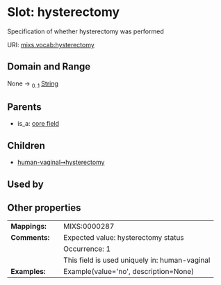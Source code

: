 
# Slot: hysterectomy


Specification of whether hysterectomy was performed

URI: [mixs.vocab:hysterectomy](https://w3id.org/mixs/vocab/hysterectomy)


## Domain and Range

None &#8594;  <sub>0..1</sub> [String](types/String.md)

## Parents

 *  is_a: [core field](core_field.md)

## Children

 *  [human-vaginal➞hysterectomy](human_vaginal_hysterectomy.md)

## Used by


## Other properties

|  |  |  |
| --- | --- | --- |
| **Mappings:** | | MIXS:0000287 |
| **Comments:** | | Expected value: hysterectomy status |
|  | | Occurrence: 1 |
|  | | This field is used uniquely in: human-vaginal |
| **Examples:** | | Example(value='no', description=None) |

